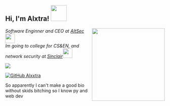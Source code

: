 <h2> Hi, I'm Alxtra! <img src="https://media.giphy.com/media/mGcNjsfWAjY5AEZNw6/giphy.gif" width="50"></h2>
<img align='right' src="https://media.giphy.com/media/ieyl9zmCjO4b4t6qoY/giphy.gif" width="230">
<p><em>Software Enginner and CEO at <a href="http://altsec.cc">AltSec</a><img src="https://media.giphy.com/media/fYSnHlufseco8Fh93Z/giphy.gif" width="30"></br>Im going to college for CS&EN, and network security at <a href="https://www.sinclair.edu/">Sinclair</a><img src="https://media.giphy.com/media/WUlplcMpOCEmTGBtBW/giphy.gif" width="30"> 
</em></p>

![](https://komarev.com/ghpvc/?username=alxttra&style=flat-square&color=ff8cec)

[![GitHub Alxxtra](https://img.shields.io/github/followers/alxttra?label=follow&style=social)](https://github.com/Alxttra)


So apparently I can't make a good bio without skids bitching so I know py and web dev
